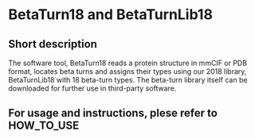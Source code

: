 # BetaTurn18 and BetaTurnLib18

## Short description

The software tool, BetaTurn18 reads a protein structure in mmCIF or PDB format, locates beta turns and assigns their types using our 2018 library, BetaTurnLib18 with 18 beta-turn types.
The beta-turn library itself can be downloaded for further use in third-party software.

## For usage and instructions, plese refer to HOW_TO_USE
